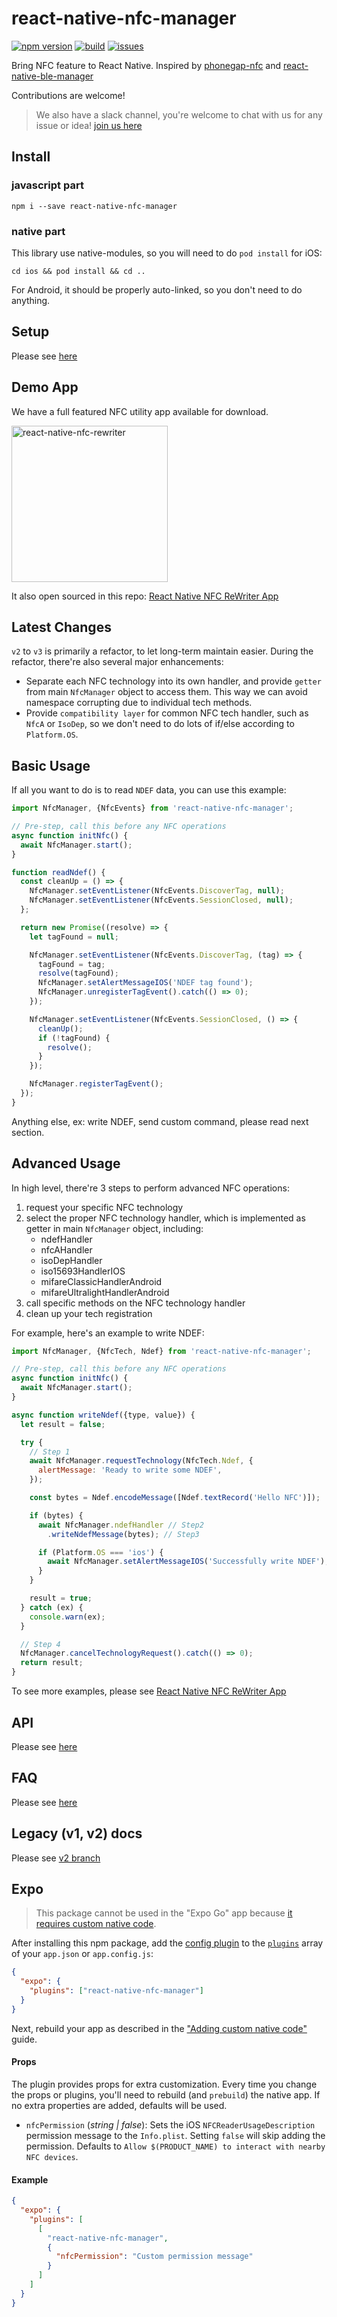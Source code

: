 # react-native-nfc-manager

[![npm version](https://img.shields.io/npm/v/react-native-nfc-manager.svg?style=flat)](https://www.npmjs.com/package/react-native-nfc-manager)
[![build](https://api.travis-ci.org/whitedogg13/react-native-nfc-manager.svg?branch=master)](https://travis-ci.org/whitedogg13/react-native-nfc-manager)
[![issues](https://img.shields.io/github/issues/whitedogg13/react-native-nfc-manager.svg?style=flat)](https://github.com/whitedogg13/react-native-nfc-manager/issues)

Bring NFC feature to React Native. Inspired by [phonegap-nfc](https://github.com/chariotsolutions/phonegap-nfc) and [react-native-ble-manager](https://github.com/innoveit/react-native-ble-manager)

Contributions are welcome!

> We also have a slack channel, you're welcome to chat with us for any issue or idea! [join us here](https://join.slack.com/t/reactnativenf-ewh2625/shared_invite/zt-puz9y22v-3rkORO6_zQe4FmaWm6ku_w)

## Install

### javascript part

```shell
npm i --save react-native-nfc-manager
```

### native part

This library use native-modules, so you will need to do `pod install` for iOS:

```shell
cd ios && pod install && cd ..
```

For Android, it should be properly auto-linked, so you don't need to do anything.

## Setup

Please see [here](setup.md)

## Demo App

We have a full featured NFC utility app available for download.

<a href='https://apps.apple.com/tw/app/nfc-rewriter/id1551243964' target='_blank'>
<img alt="react-native-nfc-rewriter" src="./images/Apple-App-Store-Icon.png" width="250">
</a>
<br/>

It also open sourced in this repo: [React Native NFC ReWriter App](https://github.com/revtel/react-native-nfc-rewriter)

## Latest Changes

`v2` to `v3` is primarily a refactor, to let long-term maintain easier. During the refactor, there're also several major enhancements:

- Separate each NFC technology into its own handler, and provide `getter` from main `NfcManager` object to access them. This way we can avoid namespace corrupting due to individual tech methods.
- Provide `compatibility layer` for common NFC tech handler, such as `NfcA` or `IsoDep`, so we don't need to do lots of if/else according to `Platform.OS`.

## Basic Usage

If all you want to do is to read `NDEF` data, you can use this example:

```javascript
import NfcManager, {NfcEvents} from 'react-native-nfc-manager';

// Pre-step, call this before any NFC operations
async function initNfc() {
  await NfcManager.start();
}

function readNdef() {
  const cleanUp = () => {
    NfcManager.setEventListener(NfcEvents.DiscoverTag, null);
    NfcManager.setEventListener(NfcEvents.SessionClosed, null);
  };

  return new Promise((resolve) => {
    let tagFound = null;

    NfcManager.setEventListener(NfcEvents.DiscoverTag, (tag) => {
      tagFound = tag;
      resolve(tagFound);
      NfcManager.setAlertMessageIOS('NDEF tag found');
      NfcManager.unregisterTagEvent().catch(() => 0);
    });

    NfcManager.setEventListener(NfcEvents.SessionClosed, () => {
      cleanUp();
      if (!tagFound) {
        resolve();
      }
    });

    NfcManager.registerTagEvent();
  });
}
```

Anything else, ex: write NDEF, send custom command, please read next section.

## Advanced Usage

In high level, there're 3 steps to perform advanced NFC operations:

1. request your specific NFC technology
2. select the proper NFC technology handler, which is implemented as getter in main `NfcManager` object, including:
   - ndefHandler
   - nfcAHandler
   - isoDepHandler
   - iso15693HandlerIOS
   - mifareClassicHandlerAndroid
   - mifareUltralightHandlerAndroid
3. call specific methods on the NFC technology handler
4. clean up your tech registration

For example, here's an example to write NDEF:

```javascript
import NfcManager, {NfcTech, Ndef} from 'react-native-nfc-manager';

// Pre-step, call this before any NFC operations
async function initNfc() {
  await NfcManager.start();
}

async function writeNdef({type, value}) {
  let result = false;

  try {
    // Step 1
    await NfcManager.requestTechnology(NfcTech.Ndef, {
      alertMessage: 'Ready to write some NDEF',
    });

    const bytes = Ndef.encodeMessage([Ndef.textRecord('Hello NFC')]);

    if (bytes) {
      await NfcManager.ndefHandler // Step2
        .writeNdefMessage(bytes); // Step3

      if (Platform.OS === 'ios') {
        await NfcManager.setAlertMessageIOS('Successfully write NDEF');
      }
    }

    result = true;
  } catch (ex) {
    console.warn(ex);
  }

  // Step 4
  NfcManager.cancelTechnologyRequest().catch(() => 0);
  return result;
}
```

To see more examples, please see [React Native NFC ReWriter App](https://github.com/revtel/react-native-nfc-rewriter)

## API

Please see [here](index.d.ts)

## FAQ

Please see [here](FAQ.md)

## Legacy (v1, v2) docs

Please see [v2 branch](https://github.com/whitedogg13/react-native-nfc-manager/tree/v2)

## Expo

> This package cannot be used in the "Expo Go" app because [it requires custom native code](https://docs.expo.io/workflow/customizing/).

After installing this npm package, add the [config plugin](https://docs.expo.io/guides/config-plugins/) to the [`plugins`](https://docs.expo.io/versions/latest/config/app/#plugins) array of your `app.json` or `app.config.js`:

```json
{
  "expo": {
    "plugins": ["react-native-nfc-manager"]
  }
}
```

Next, rebuild your app as described in the ["Adding custom native code"](https://docs.expo.io/workflow/customizing/) guide.

#### Props

The plugin provides props for extra customization. Every time you change the props or plugins, you'll need to rebuild (and `prebuild`) the native app. If no extra properties are added, defaults will be used.

- `nfcPermission` (_string | false_): Sets the iOS `NFCReaderUsageDescription` permission message to the `Info.plist`. Setting `false` will skip adding the permission. Defaults to `Allow $(PRODUCT_NAME) to interact with nearby NFC devices`.

#### Example

```json
{
  "expo": {
    "plugins": [
      [
        "react-native-nfc-manager",
        {
          "nfcPermission": "Custom permission message"
        }
      ]
    ]
  }
}
```
